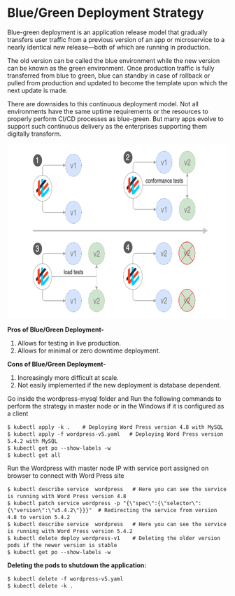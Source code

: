 # Blue/Green Deployment Strategy

Blue-green deployment is an application release model that gradually transfers user traffic from a previous version of an app or microservice to a nearly identical new release—both of which are running in production.  

The old version can be called the blue environment while the new version can be known as the green environment. Once production traffic is fully transferred from blue to green, blue can standby in case of rollback or pulled from production and updated to become the template upon which the next update is made.  

There are downsides to this continuous deployment model. Not all environments have the same uptime requirements or the resources to properly perform CI/CD processes as blue-green. But many apps evolve to support such continuous delivery as the enterprises supporting them digitally transform.  

<img src="images/blue-green.png" alt="Blue/Green Deployment Strategy" height=400 width=800>

__Pros of Blue/Green Deployment-__  

1.	Allows for testing in live production.  
2.	Allows for minimal or zero downtime deployment.  

__Cons of Blue/Green Deployment-__  

1.	Increasingly more difficult at scale.  
2.	Not easily implemented if the new deployment is database dependent.  

Go inside the wordpress-mysql folder and Run the following commands to perform the strategy in master node or in the Windows if it is configured as a client  

```
$ kubectl apply -k .    # Deploying Word Press version 4.8 with MySQL 
$ kubectl apply -f wordpress-v5.yaml   # Deploying Word Press version 5.4.2 with MySQL
$ kubectl get po --show-labels -w  
$ kubectl get all 
```
Run the Wordpress with master node IP with service port assigned on browser to connect with Word Press site 
```
$ kubectl describe service  wordpress   # Here you can see the service is running with Word Press version 4.8
$ kubectl patch service wordpress -p "{\"spec\":{\"selector\":{\"version\":\"v5.4.2\"}}}"  # Redirecting the service from version 4.8 to version 5.4.2  
$ kubectl describe service  wordpress   # Here you can see the service is running with Word Press version 5.4.2
$ kubectl delete deploy wordpress-v1    # Deleting the older version pods if the newer version is stable
$ kubectl get po --show-labels -w  
```
__Deleting the pods to shutdown the application:__  

```
$ kubectl delete -f wordpress-v5.yaml  
$ kubectl delete -k .  
```

